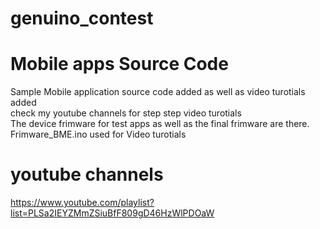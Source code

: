 # genuino_contest
# Mobile apps Source Code
Sample Mobile application source code added as well as video turotials added</br>
check my youtube channels for step step video turotials</br>
The device frimware for test apps as well as the final frimware are there.</br>
Frimware_BME.ino used for Video turotials</br>
# youtube channels
https://www.youtube.com/playlist?list=PLSa2IEYZMmZSiuBfF809gD46HzWlPDOaW




